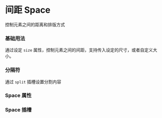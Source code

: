 <script setup lang="ts">
  import props from "../example/space/props.ts";
  import slots from "../example/space/slots.ts";
</script>

# 间距 Space

控制元素之间的距离和排版方式

### 基础用法

通过设定 `size` 属性，控制元素之间的间距，支持传入设定的尺寸，或者自定义大小。
<demo-block src="example/space/basic" stack-blitz-name="space-basic"></demo-block>

### 分隔符

通过 `split` 插槽设置分割内容
<demo-block src="example/space/split" stack-blitz-name="space-split"></demo-block>

### Space 属性

<table-block type="props" :data="props"></table-block>

### Space 插槽

<table-block type="slots" :data="slots"></table-block>
